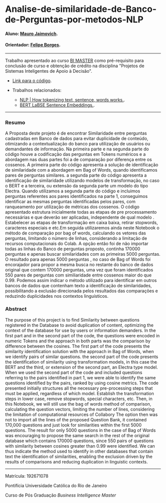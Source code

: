 
# Analise-de-similaridade-de-Banco-de-Perguntas-por-metodos-NLP

#### Aluno: [Mauro Jaimovich](https://github.com/jaimovi/).
#### Orientador: [Felipe Borges](https://github.com/FelipeBorgesC).

---

Trabalho apresentado ao curso [BI MASTER](https://ica.puc-rio.ai/bi-master) como pré-requisito para conclusão de curso e obtenção de crédito na disciplina "Projetos de Sistemas Inteligentes de Apoio à Decisão".

- [Link para o código](https://github.com/jaimovi/Analise-de-similaridade-de-Banco-de-Perguntas-por-metodos-NLP/blob/main/Perguntas_ver1.ipynb). <!-- caso não aplicável, remover esta linha -->


- Trabalhos relacionados: <!-- caso não aplicável, remover estas linhas -->
    - [NLP | How tokenizing text, sentence, words works.](https://www.geeksforgeeks.org/nlp-how-tokenizing-text-sentence-words-works/).
    - [BERT LaBSE Sentence Embeddings.](https://nlp.johnsnowlabs.com/2020/09/23/labse.html).

---

### Resumo


A Proposta deste projeto é de encontrar Similaridade entre perguntas cadastradas em Banco de dados para evitar duplicidade de conteúdo, otimizando a contextualização do banco para utilização de usuários ou demandantes de informação.
Na primeira parte e na segunda parte do código houve a codificação das perguntas em Tokens numéricos e a abordagem nas duas partes foi a de comparação
por diferença entre os cossenos.
A primeira parte do código apresenta a solução de identificação de similaridade com a abordagem em Bag of Words, quando identificamos pares de perguntas
similares.
a segunda parte do código apresenta a identificação de similaridade utilizando modelos de transformação, no caso o BERT e a terceira, ou extensão da segunda
parte um modelo do tipo Electra.
Quando utilizamos a segunda parte do código e incluimos perguntas referentes aos pares identificados na parte 1, conseguimos identificar as mesmas perguntas
identificadas pelos pares, com ranqueamento por utilização de métricas dos cossenos.
O código apresentado estrutura inicialmente todas as etapas de pre processamento necessárias e que deverão ser aplicadas, independente de qual modelo . Estabelecer as etapas de transformação em caixa baixa, retirar stopwords, caracteres especiais e etc.Em seguida utilizaremos ainda neste Notebook o método de comparação por bag of words, calculando os vetores das perguntas, limitando o número de linhas, considerando a limitação de recursos computacionais do Colab. A opção então foi de não importar todas as linhas do Banco de perguntas proposto, continha 170000 perguntas e apenas buscar similaridades com as primeiras 5000 perguntas. 
O resultado para apenas 5000 perguntas , no caso de Bag of Words foi encorajador para propor a mesma busca no restante do banco de dados original que contem
170000 perguntas, uma vez que foram identificados 550 pares de perguntas com similiaridade entre cossenos maior do que 0.99.
Podemos assim indicar o método utilizado para identificar em outros bancos de dados que contenham texto a identificação de similaridades, possibilitando a exclusão direcionada pelos resultados das comparações e reduzindo duplicidades nos contextos linguísticos.



### Abstract <!-- Opcional! Caso não aplicável, remover esta seção -->

The purpose of this project is to find Similarity between questions registered in the Database to avoid duplication of content, optimizing the context of the database for use by users or information demanders. In the first part and in the second part of the code, the questions were encoded in numeric Tokens and the approach in both parts was the comparison by difference between the cosines. The first part of the code presents the similarity identification solution with the approach in Bag of Words, when we identify pairs of similar questions. the second part of the code presents the identification of similarity using transformation models, in this case the BERT and the third, or extension of the second part, an Electra type model. When we used the second part of the code and included questions referring to the pairs identified in part 1, we were able to identify the same questions identified by the pairs, ranked by using cosine metrics. The code presented initially structures all the necessary pre-processing steps that must be applied, regardless of which model. Establish the transformation steps in lower case, remove stopwords, special characters, etc. Then, in this Notebook, we will still use the bag of words method of comparison, calculating the question vectors, limiting the number of lines, considering the limitation of computational resources of Collabory The option then was not to import all the lines of the proposed Question Bank, it contained 170,000 questions and just look for similarities within the first 5000 questions. The result for only 5000 questions in the case of Bag of Words was encouraging to propose the same search in the rest of the original database which contains 170000 questions, since 550 pairs of questions with similarity between cosines greater than 0.99 were identified. We can thus indicate the method used to identify in other databases that contain text the identification of similarities, enabling the exclusion driven by the results of comparisons and reducing duplication in linguistic contexts.



---

Matrícula: 192671078

Pontifícia Universidade Católica do Rio de Janeiro

Curso de Pós Graduação *Business Intelligence Master*





